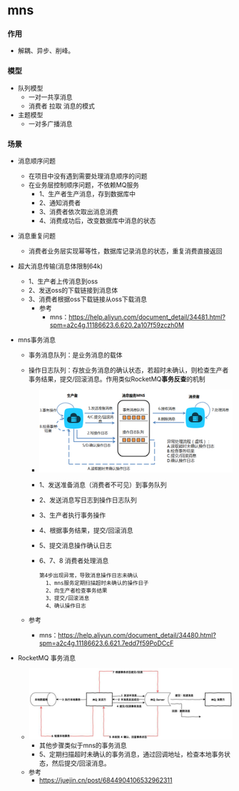 # mns

### 作用

- 解耦、异步、削峰。

### 模型

- 队列模型
  - 一对一共享消息
  - 消费者 拉取 消息的模式
- 主题模型
  - 一对多广播消息

### 场景

- 消息顺序问题
  - 在项目中没有遇到需要处理消息顺序的问题
  - 在业务层控制顺序问题，不依赖MQ服务
    - 1、生产者生产消息，存到数据库中
    - 2、通知消费者
    - 3、消费者依次取出消息消费
    - 4、消费成功后，改变数据库中消息的状态
- 消息重复问题
  - 消费者业务层实现幂等性，数据库记录消息的状态，重复消费直接返回

- 超大消息传输(消息体限制64k)

  - 1、生产者上传消息到oss
  - 2、发送oss的下载链接到消息体
  - 3、消费者根据oss下载链接从oss下载消息
    - 参考
      - mns：https://help.aliyun.com/document_detail/34481.html?spm=a2c4g.11186623.6.620.2a107f59zczh0M

- mns事务消息

  - 事务消息队列：是业务消息的载体

  - 操作日志队列：存放业务消息的确认状态，若超时未确认，则检查生产者事务结果，提交/回滚消息。作用类似RocketMQ**事务反查**的机制

    - ![mns事务消息](https://raw.githubusercontent.com/li-zeyuan/access/master/img/20210202103059.png)
    
    - 1、发送准备消息（消费者不可见）到事务队列
    
    - 2、发送消息写日志到操作日志队列
    
    - 3、生产者执行事务操作
    
    - 4、根据事务结果，提交/回滚消息
    
    - 5、提交消息操作确认日志
    
    - 6、7、8 消费者处理消息
    
      ```
      第4步出现异常，导致消息操作日志未确认
      	1、mns服务定期扫描超时未确认的操作日子
      	2、向生产者检查事务结果
      	3、提交/回滚消息
      	4、确认操作日志
      ```
  
  - 参考
    - mns：https://help.aliyun.com/document_detail/34480.html?spm=a2c4g.11186623.6.621.7edd7f59PoDCcF
  
- RocketMQ 事务消息

  - ![](https://raw.githubusercontent.com/li-zeyuan/access/master/img/20210202110145.png)
    - 其他步骤类似于mns的事务消息
    - 5、定期扫描超时未确认的事务消息，通过回调地址，检查本地事务状态，然后提交/回滚消息。
  - 参考
    - https://juejin.cn/post/6844904106532962311